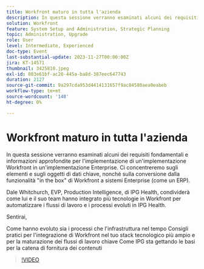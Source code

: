 ```yaml
---
title: Workfront maturo in tutta l'azienda
description: In questa sessione verranno esaminati alcuni dei requisiti fondamentali e informazioni approfondite per l'implementazione di un'implementazione Workfront in un'implementazione Enterprise.
solution: Workfront
feature: System Setup and Administration, Strategic Planning
topic: Administration, Upgrade
role: User
level: Intermediate, Experienced
doc-type: Event
last-substantial-update: 2023-11-27T00:00:00Z
jira: KT-14571
thumbnail: 3425810.jpeg
exl-id: 883e61bf-ac20-445a-ba8d-387eec647743
duration: 2127
source-git-commit: 9a297cda953d4414131657f9ac84580aea0eabeb
workflow-type: tm+mt
source-wordcount: '148'
ht-degree: 0%

---
```


# Workfront maturo in tutta l&#39;azienda

In questa sessione verranno esaminati alcuni dei requisiti fondamentali e informazioni approfondite per l&#39;implementazione di un&#39;implementazione Workfront in un&#39;implementazione Enterprise. Ci concentreremo sugli elementi e sugli oggetti di dati chiave, nonché sulla conversione dalla funzionalità &quot;in the box&quot; di Workfront a sistemi Enterprise (come un ERP).

Dale Whitchurch, EVP, Production Intelligence, di IPG Health, condividerà come lui e il suo team hanno integrato più tecnologie in Workfront per automatizzare i flussi di lavoro e i processi evoluti in IPG Health.

Sentirai,

Come hanno evoluto sia i processi che l&#39;infrastruttura nel tempo Consigli pratici per l&#39;integrazione di Workfront nel tuo stack tecnologico più ampio e per la maturazione dei flussi di lavoro chiave Come IPG sta gettando le basi per la catena di fornitura dei contenuti

>[!VIDEO](https://video.tv.adobe.com/v/3425810/?learn=on)
